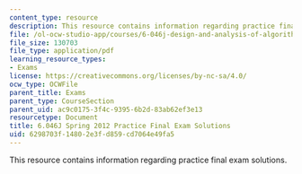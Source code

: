 ```yaml
---
content_type: resource
description: This resource contains information regarding practice final exam solutions.
file: /ol-ocw-studio-app/courses/6-046j-design-and-analysis-of-algorithms-spring-2012/6298703f14802e3fd859cd7064e49fa5_MIT6_046JS12_final_prac_sol.pdf
file_size: 130703
file_type: application/pdf
learning_resource_types:
- Exams
license: https://creativecommons.org/licenses/by-nc-sa/4.0/
ocw_type: OCWFile
parent_title: Exams
parent_type: CourseSection
parent_uid: ac9c0175-3f4c-9395-6b2d-83ab62ef3e13
resourcetype: Document
title: 6.046J Spring 2012 Practice Final Exam Solutions
uid: 6298703f-1480-2e3f-d859-cd7064e49fa5
---
```

This resource contains information regarding practice final exam solutions.